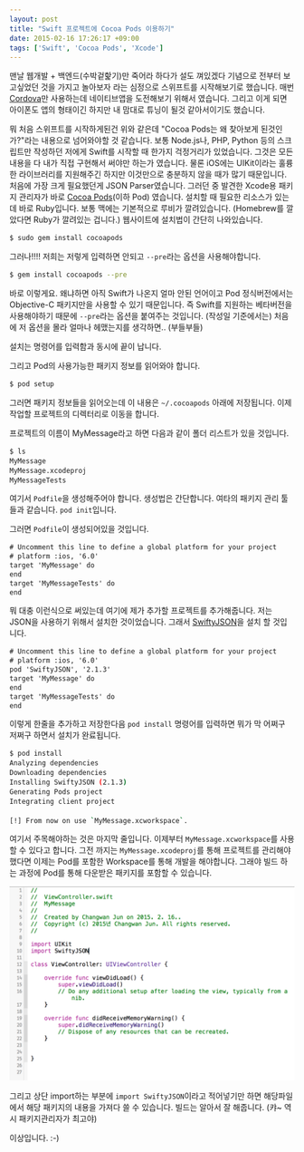 ```yaml
---
layout: post
title: "Swift 프로젝트에 Cocoa Pods 이용하기"
date: 2015-02-16 17:26:17 +09:00
tags: ['Swift', 'Cocoa Pods', 'Xcode']
---
```


맨날 웹개발 + 백엔드(수박겉핥기)만 죽어라 하다가 설도 껴있겠다 기념으로 전부터 보고싶었던 것을 가지고 놀아보자 라는 심정으로 스위프트를 시작해보기로 했습니다. 매번 [Cordova](http://cordova.apache.org)만 사용하는데 네이티브앱을 도전해보기 위해서 였습니다. 그리고 이게 되면 아이폰도 앱의 형태이긴 하지만 내 맘대로 튜닝이 될것 같아서이기도 했습니다.

뭐 처음 스위프트를 시작하게된건 위와 같은데 "Cocoa Pods는 왜 찾아보게 된것인가?"라는 내용으로 넘어와야할 것 같습니다. 보통 Node.js나, PHP, Python 등의 스크립트만 작성하던 저에게 Swift를 시작할 때 한가지 걱정거리가 있었습니다. 그것은 모든 내용을 다 내가 직접 구현해서 써야만 하는가 였습니다. 물론 iOS에는 UIKit이라는 훌륭한 라이브러리를 지원해주긴 하지만 이것만으로 충분하지 않을 때가 많기 때문입니다. 처음에 가장 크게 필요했던게 JSON Parser였습니다. 그러던 중 발견한 Xcode용 패키지 관리자가 바로 [Cocoa Pods](http://cocoapods.org)(이하 Pod) 였습니다. 설치할 때 필요한 리소스가 있는데 바로 Ruby입니다. 보통 맥에는 기본적으로 루비가 깔려있습니다. (Homebrew를 깔았다면 Ruby가 깔려있는 겁니다.) 웹사이트에 설치법이 간단히 나와있습니다.

```bash
$ sudo gem install cocoapods
```

그러나!!!! 저희는 저렇게 입력하면 안되고 `--pre`라는 옵션을 사용해야합니다.

```bash
$ gem install cocoapods --pre
```

바로 이렇게요. 왜냐하면 아직 Swift가 나온지 얼마 안된 언어이고 Pod 정식버전에서는 Objective-C 패키지만을 사용할 수 있기 때문입니다. 즉 Swift를 지원하는 베타버전을 사용해야하기 때문에 `--pre`라는 옵션을 붙여주는 것입니다. (작성일 기준에서는) 처음에 저 옵션을 몰라 얼마나 헤맸는지를 생각하면.. (부들부들)

설치는 명령어를 입력함과 동시에 끝이 납니다.

그리고 Pod의 사용가능한 패키지 정보를 읽어와야 합니다.

```bash
$ pod setup
```

그러면 패키지 정보들을 읽어오는데 이 내용은 `~/.cocoapods` 아래에 저장됩니다. 이제 작업할 프로젝트의 디렉터리로 이동을 합니다.

프로젝트의 이름이 MyMessage라고 하면 다음과 같이 폴더 리스트가 있을 것입니다.

```bash
$ ls
MyMessage
MyMessage.xcodeproj
MyMessageTests
```

여기서 `Podfile`을 생성해주어야 합니다. 생성법은 간단합니다. 여타의 패키지 관리 툴들과 같습니다. `pod init`입니다.

그러면 `Podfile`이 생성되어있을 것입니다.

```
# Uncomment this line to define a global platform for your project
# platform :ios, '6.0'
target 'MyMessage' do
end
target 'MyMessageTests' do
end
```

뭐 대충 이런식으로 써있는데 여기에 제가 추가할 프로젝트를 추가해줍니다. 저는 JSON을 사용하기 위해서 설치한 것이었습니다. 그래서 [SwiftyJSON](https://github.com/SwiftyJSON/SwiftyJSON)을 설치 할 것입니다.

```
# Uncomment this line to define a global platform for your project
# platform :ios, '6.0'
pod 'SwiftyJSON', '2.1.3'
target 'MyMessage' do
end
target 'MyMessageTests' do
end
```

이렇게 한줄을 추가하고 저장한다음 `pod install` 명령어를 입력하면 뭐가 막 어쩌구 저쩌구 하면서 설치가 완료됩니다.

```bash
$ pod install
Analyzing dependencies
Downloading dependencies
Installing SwiftyJSON (2.1.3)
Generating Pods project
Integrating client project

[!] From now on use `MyMessage.xcworkspace`.
```

여기서 주목해야하는 것은 마지막 줄입니다. 이제부터 `MyMessage.xcworkspace`를 사용할 수 있다고 합니다. 그전 까지는 `MyMessage.xcodeproj`를 통해 프로젝트를 관리해야 했다면 이제는 Pod를 포함한 Workspace를 통해 개발을 해야합니다. 그래야 빌드 하는 과정에 Pod를 통해 다운받은 패키지를 포함할 수 있습니다.

![import swiftyJSON](/images/dev/swift/pod/import-swiftyjson.png)

그리고 상단 import하는 부분에 `import SwiftyJSON`이라고 적어넣기만 하면 해당파일에서 해당 패키지의 내용을 가져다 쓸 수 있습니다. 빌드는 알아서 잘 해줍니다. (캬~ 역시 패키지관리자가 최고야)

이상입니다. :-)